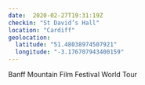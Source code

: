 ```yaml
---
date:  2020-02-27T19:31:19Z
checkin: "St David’s Hall"
location: "Cardiff"
geolocation: 
  latitude: "51.48038974507921"
  longitude: "-3.176707943400159"
---
```

Banff Mountain Film Festival World Tour

